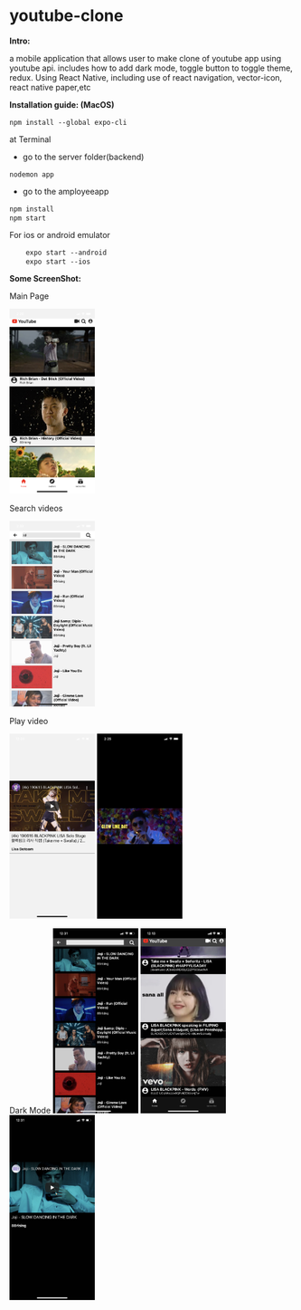 # youtube-clone

**Intro:**

a mobile application that allows user to make clone of youtube app using youtube api. includes how to add dark mode, toggle button to toggle theme, redux. Using React Native, including use of react navigation, vector-icon, react native paper,etc


**Installation guide: (MacOS)**
```
npm install --global expo-cli
```
at Terminal
- go to the server folder(backend)
```
nodemon app
```
- go to the amployeeapp
```
npm install
npm start
```
For ios or android emulator
```
    expo start --android
    expo start --ios
```

**Some ScreenShot:**

Main Page

<img src="img/2.jpg" width="30%" height="30%">

Search videos

<img src="img/3.jpg" width="30%" height="30%">

Play video

<img src="img/9.jpg" width="30%" height="30%">
<img src="img/4.jpg" width="30%" height="30%">

Dark Mode
<img src="img/1.jpg" width="30%" height="30%">
<img src="img/11.jpg" width="30%" height="30%">
<img src="img/10.jpg" width="30%" height="30%">
